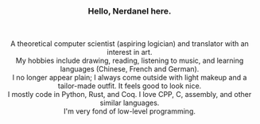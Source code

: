 <h3 align=center>Hello, Nerdanel here.</h3>
<br>
<p align=center>
A theoretical computer scientist (aspiring logician) and translator with an interest in art.
<br>
My hobbies include drawing, reading, listening to music, and learning languages (Chinese, French and German). <br> I no longer appear plain; I always come outside with light makeup and a tailor-made outfit. It feels good to look nice.
<br>
I mostly code in Python, Rust, and Coq. I love CPP, C, assembly, and other similar languages.<br>
I'm very fond of low-level programming.<br>
</p>

